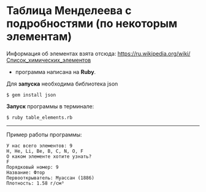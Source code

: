 # Таблица Менделеева с подробностями (по некоторым элементам)

Информация об элементах взята отсюда:
https://ru.wikipedia.org/wiki/Список_химических_элементов

+ программа написана на **Ruby**.

Для **запуска** необходима библиотека json

    $ gem install json

**Запуск** программы в терминале:

    $ ruby table_elements.rb
    
***

Пример работы программы:

    У нас всего элементов: 9
    H, He, Li, Be, B, C, N, O, F
    О каком элементе хотите узнать?
    F
    Порядковый номер: 9
    Название: Фтор
    Первооткрыватель: Муассан (1886)
    Плотность: 1.58 г/см³
